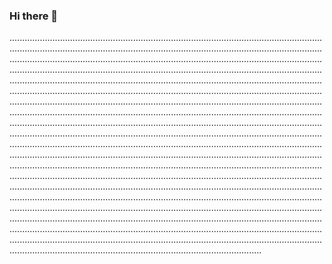 ### Hi there 👋

....................................................................................................................................................................................................................................................................................................................................................................................................................................................................................................................................................................................................................................................................................................................................................................................................................................................................................................................................................................................................................................................................................................................................................................................................................................................................................................................................................................................................................................................................................................................................................................................................................................................................................................................................................................................................................................................................................................................................................................................................................................................................................................................................................................................................................................................................................................................................................................................................................................................................................................................................................................................................................................................................................